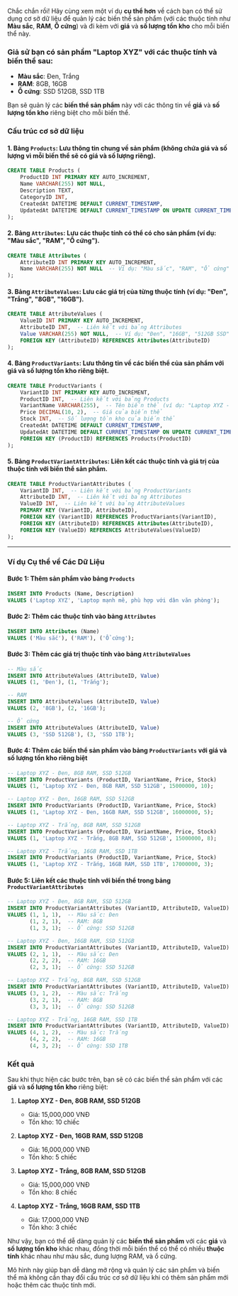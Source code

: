 Chắc chắn rồi! Hãy cùng xem một ví dụ **cụ thể hơn** về cách bạn có thể sử dụng cơ sở dữ liệu để quản lý các biến thể sản phẩm (với các thuộc tính như **Màu sắc**, **RAM**, **Ổ cứng**) và đi kèm với **giá** và **số lượng tồn kho** cho mỗi biến thể này.

### Giả sử bạn có sản phẩm **"Laptop XYZ"** với các thuộc tính và biến thể sau:

- **Màu sắc**: Đen, Trắng
- **RAM**: 8GB, 16GB
- **Ổ cứng**: SSD 512GB, SSD 1TB

Bạn sẽ quản lý các **biến thể sản phẩm** này với các thông tin về **giá** và **số lượng tồn kho** riêng biệt cho mỗi biến thể.

### Cấu trúc cơ sở dữ liệu

#### 1. **Bảng `Products`**: Lưu thông tin chung về sản phẩm (không chứa giá và số lượng vì mỗi biến thể sẽ có giá và số lượng riêng).

```sql
CREATE TABLE Products (
    ProductID INT PRIMARY KEY AUTO_INCREMENT,
    Name VARCHAR(255) NOT NULL,
    Description TEXT,
    CategoryID INT,
    CreatedAt DATETIME DEFAULT CURRENT_TIMESTAMP,
    UpdatedAt DATETIME DEFAULT CURRENT_TIMESTAMP ON UPDATE CURRENT_TIMESTAMP
);
```

#### 2. **Bảng `Attributes`**: Lưu các thuộc tính có thể có cho sản phẩm (ví dụ: "Màu sắc", "RAM", "Ổ cứng").

```sql
CREATE TABLE Attributes (
    AttributeID INT PRIMARY KEY AUTO_INCREMENT,
    Name VARCHAR(255) NOT NULL  -- Ví dụ: "Màu sắc", "RAM", "Ổ cứng"
);
```

#### 3. **Bảng `AttributeValues`**: Lưu các giá trị của từng thuộc tính (ví dụ: "Đen", "Trắng", "8GB", "16GB").

```sql
CREATE TABLE AttributeValues (
    ValueID INT PRIMARY KEY AUTO_INCREMENT,
    AttributeID INT,  -- Liên kết với bảng Attributes
    Value VARCHAR(255) NOT NULL,  -- Ví dụ: "Đen", "16GB", "512GB SSD"
    FOREIGN KEY (AttributeID) REFERENCES Attributes(AttributeID)
);
```

#### 4. **Bảng `ProductVariants`**: Lưu thông tin về các biến thể của sản phẩm với **giá** và **số lượng tồn kho** riêng biệt.

```sql
CREATE TABLE ProductVariants (
    VariantID INT PRIMARY KEY AUTO_INCREMENT,
    ProductID INT,  -- Liên kết với bảng Products
    VariantName VARCHAR(255),  -- Tên biến thể (ví dụ: "Laptop XYZ - Đen, 8GB RAM, SSD 512GB")
    Price DECIMAL(10, 2),  -- Giá của biến thể
    Stock INT,  -- Số lượng tồn kho của biến thể
    CreatedAt DATETIME DEFAULT CURRENT_TIMESTAMP,
    UpdatedAt DATETIME DEFAULT CURRENT_TIMESTAMP ON UPDATE CURRENT_TIMESTAMP,
    FOREIGN KEY (ProductID) REFERENCES Products(ProductID)
);
```

#### 5. **Bảng `ProductVariantAttributes`**: Liên kết các thuộc tính và giá trị của thuộc tính với biến thể sản phẩm.

```sql
CREATE TABLE ProductVariantAttributes (
    VariantID INT,  -- Liên kết với bảng ProductVariants
    AttributeID INT,  -- Liên kết với bảng Attributes
    ValueID INT,  -- Liên kết với bảng AttributeValues
    PRIMARY KEY (VariantID, AttributeID),
    FOREIGN KEY (VariantID) REFERENCES ProductVariants(VariantID),
    FOREIGN KEY (AttributeID) REFERENCES Attributes(AttributeID),
    FOREIGN KEY (ValueID) REFERENCES AttributeValues(ValueID)
);
```

---

### Ví dụ Cụ thể về Các Dữ Liệu

#### Bước 1: Thêm sản phẩm vào bảng `Products`

```sql
INSERT INTO Products (Name, Description)
VALUES ('Laptop XYZ', 'Laptop mạnh mẽ, phù hợp với dân văn phòng');
```

#### Bước 2: Thêm các thuộc tính vào bảng `Attributes`

```sql
INSERT INTO Attributes (Name)
VALUES ('Màu sắc'), ('RAM'), ('Ổ cứng');
```

#### Bước 3: Thêm các giá trị thuộc tính vào bảng `AttributeValues`

```sql
-- Màu sắc
INSERT INTO AttributeValues (AttributeID, Value)
VALUES (1, 'Đen'), (1, 'Trắng');

-- RAM
INSERT INTO AttributeValues (AttributeID, Value)
VALUES (2, '8GB'), (2, '16GB');

-- Ổ cứng
INSERT INTO AttributeValues (AttributeID, Value)
VALUES (3, 'SSD 512GB'), (3, 'SSD 1TB');
```

#### Bước 4: Thêm các biến thể sản phẩm vào bảng `ProductVariants` với **giá** và **số lượng tồn kho** riêng biệt

```sql
-- Laptop XYZ - Đen, 8GB RAM, SSD 512GB
INSERT INTO ProductVariants (ProductID, VariantName, Price, Stock)
VALUES (1, 'Laptop XYZ - Đen, 8GB RAM, SSD 512GB', 15000000, 10);

-- Laptop XYZ - Đen, 16GB RAM, SSD 512GB
INSERT INTO ProductVariants (ProductID, VariantName, Price, Stock)
VALUES (1, 'Laptop XYZ - Đen, 16GB RAM, SSD 512GB', 16000000, 5);

-- Laptop XYZ - Trắng, 8GB RAM, SSD 512GB
INSERT INTO ProductVariants (ProductID, VariantName, Price, Stock)
VALUES (1, 'Laptop XYZ - Trắng, 8GB RAM, SSD 512GB', 15000000, 8);

-- Laptop XYZ - Trắng, 16GB RAM, SSD 1TB
INSERT INTO ProductVariants (ProductID, VariantName, Price, Stock)
VALUES (1, 'Laptop XYZ - Trắng, 16GB RAM, SSD 1TB', 17000000, 3);
```

#### Bước 5: Liên kết các thuộc tính với biến thể trong bảng `ProductVariantAttributes`

```sql
-- Laptop XYZ - Đen, 8GB RAM, SSD 512GB
INSERT INTO ProductVariantAttributes (VariantID, AttributeID, ValueID)
VALUES (1, 1, 1),  -- Màu sắc: Đen
       (1, 2, 1),  -- RAM: 8GB
       (1, 3, 1);  -- Ổ cứng: SSD 512GB

-- Laptop XYZ - Đen, 16GB RAM, SSD 512GB
INSERT INTO ProductVariantAttributes (VariantID, AttributeID, ValueID)
VALUES (2, 1, 1),  -- Màu sắc: Đen
       (2, 2, 2),  -- RAM: 16GB
       (2, 3, 1);  -- Ổ cứng: SSD 512GB

-- Laptop XYZ - Trắng, 8GB RAM, SSD 512GB
INSERT INTO ProductVariantAttributes (VariantID, AttributeID, ValueID)
VALUES (3, 1, 2),  -- Màu sắc: Trắng
       (3, 2, 1),  -- RAM: 8GB
       (3, 3, 1);  -- Ổ cứng: SSD 512GB

-- Laptop XYZ - Trắng, 16GB RAM, SSD 1TB
INSERT INTO ProductVariantAttributes (VariantID, AttributeID, ValueID)
VALUES (4, 1, 2),  -- Màu sắc: Trắng
       (4, 2, 2),  -- RAM: 16GB
       (4, 3, 2);  -- Ổ cứng: SSD 1TB
```

### Kết quả

Sau khi thực hiện các bước trên, bạn sẽ có các biến thể sản phẩm với các **giá** và **số lượng tồn kho** riêng biệt:

1. **Laptop XYZ - Đen, 8GB RAM, SSD 512GB**

   - Giá: 15,000,000 VNĐ
   - Tồn kho: 10 chiếc

2. **Laptop XYZ - Đen, 16GB RAM, SSD 512GB**

   - Giá: 16,000,000 VNĐ
   - Tồn kho: 5 chiếc

3. **Laptop XYZ - Trắng, 8GB RAM, SSD 512GB**

   - Giá: 15,000,000 VNĐ
   - Tồn kho: 8 chiếc

4. **Laptop XYZ - Trắng, 16GB RAM, SSD 1TB**
   - Giá: 17,000,000 VNĐ
   - Tồn kho: 3 chiếc

Như vậy, bạn có thể dễ dàng quản lý các **biến thể sản phẩm** với các **giá** và **số lượng tồn kho** khác nhau, đồng thời mỗi biến thể có thể có nhiều **thuộc tính** khác nhau như màu sắc, dung lượng RAM, và ổ cứng.

Mô hình này giúp bạn dễ dàng mở rộng và quản lý các sản phẩm và biến thể mà không cần thay đổi cấu trúc cơ sở dữ liệu khi có thêm sản phẩm mới hoặc thêm các thuộc tính mới.
